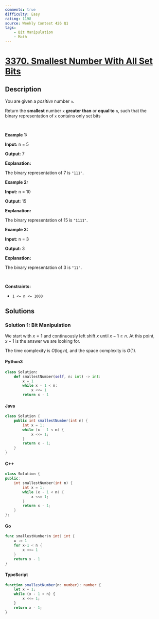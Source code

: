 ```yaml
---
comments: true
difficulty: Easy
rating: 1198
source: Weekly Contest 426 Q1
tags:
    - Bit Manipulation
    - Math
---
```


<!-- problem:start -->

# [3370. Smallest Number With All Set Bits](https://leetcode.com/problems/smallest-number-with-all-set-bits)

## Description

<!-- description:start -->

<p>You are given a <em>positive</em> number <code>n</code>.</p>

<p>Return the <strong>smallest</strong> number <code>x</code> <strong>greater than</strong> or <strong>equal to</strong> <code>n</code>, such that the binary representation of <code>x</code> contains only <span data-keyword="set-bit">set bits</span></p>

<p>&nbsp;</p>
<p><strong class="example">Example 1:</strong></p>

<div class="example-block">
<p><strong>Input:</strong> <span class="example-io">n = 5</span></p>

<p><strong>Output:</strong> <span class="example-io">7</span></p>

<p><strong>Explanation:</strong></p>

<p>The binary representation of 7 is <code>&quot;111&quot;</code>.</p>
</div>

<p><strong class="example">Example 2:</strong></p>

<div class="example-block">
<p><strong>Input:</strong> <span class="example-io">n = 10</span></p>

<p><strong>Output:</strong> <span class="example-io">15</span></p>

<p><strong>Explanation:</strong></p>

<p>The binary representation of 15 is <code>&quot;1111&quot;</code>.</p>
</div>

<p><strong class="example">Example 3:</strong></p>

<div class="example-block">
<p><strong>Input:</strong> <span class="example-io">n = 3</span></p>

<p><strong>Output:</strong> <span class="example-io">3</span></p>

<p><strong>Explanation:</strong></p>

<p>The binary representation of 3 is <code>&quot;11&quot;</code>.</p>
</div>

<p>&nbsp;</p>
<p><strong>Constraints:</strong></p>

<ul>
	<li><code>1 &lt;= n &lt;= 1000</code></li>
</ul>

<!-- description:end -->

## Solutions

<!-- solution:start -->

### Solution 1: Bit Manipulation

We start with $x = 1$ and continuously left shift $x$ until $x - 1 \geq n$. At this point, $x - 1$ is the answer we are looking for.

The time complexity is $O(\log n)$, and the space complexity is $O(1)$.

<!-- tabs:start -->

#### Python3

```python
class Solution:
    def smallestNumber(self, n: int) -> int:
        x = 1
        while x - 1 < n:
            x <<= 1
        return x - 1
```

#### Java

```java
class Solution {
    public int smallestNumber(int n) {
        int x = 1;
        while (x - 1 < n) {
            x <<= 1;
        }
        return x - 1;
    }
}
```

#### C++

```cpp
class Solution {
public:
    int smallestNumber(int n) {
        int x = 1;
        while (x - 1 < n) {
            x <<= 1;
        }
        return x - 1;
    }
};
```

#### Go

```go
func smallestNumber(n int) int {
	x := 1
	for x-1 < n {
		x <<= 1
	}
	return x - 1
}
```

#### TypeScript

```ts
function smallestNumber(n: number): number {
    let x = 1;
    while (x - 1 < n) {
        x <<= 1;
    }
    return x - 1;
}
```

<!-- tabs:end -->

<!-- solution:end -->

<!-- problem:end -->
